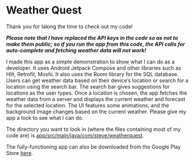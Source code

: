 # Weather Quest

Thank you for taking the time to check out my code!

***Please note that I have replaced the API keys in the code so as not to make them public; so if you run the app from this code, the API calls for auto-complete and fetching weather data will not work!***


I made this app as a simple demonstration to show what I can do as a developer. 
It uses Android Jetpack Compose and other libraries such as Hilt, Retrofit, Moshi.
It also uses the Room library for the SQL database.
Users can get weather data based on their device’s location or search for a location using the search bar. 
The search bar gives suggestions for locations as the user types. 
Once a location is chosen, the app fetches the weather data from a server and displays the current weather and forecast for the selected location. 
The UI features some animations, and the background image changes based on the current weather. 
Please give my app a look to see what I can do. 

The directory you want to look in (where the files containing most of my code are) is [app/src/main/java/com/steve/weatherquest](app/src/main/java/com/steve/weatherquest).

 The fully-functioning app can also be downloaded from the Google Play Store [here](https://play.google.com/store/apps/details?id=com.steve.weatherquest).
